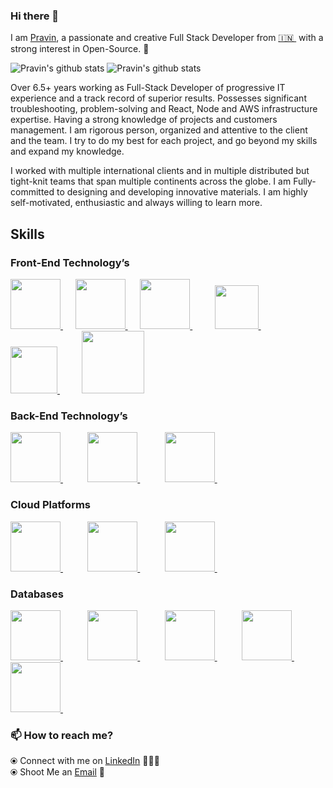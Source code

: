 ### Hi there 👋

<!--
**pravinjadhav7/pravinjadhav7** is a ✨ _special_ ✨ repository because its `README.md` (this file) appears on your GitHub profile.
-->

I am [Pravin](https://www.linkedin.com/in/pravin-jadhav-02b97ba2/), a passionate and creative Full Stack Developer from [🇮🇳 ](https://en.wikipedia.org/wiki/India)&nbsp;with a strong interest in Open-Source. 🎯 

![Pravin's github stats](https://github-readme-stats.vercel.app/api?username=pravinjadhav7&hide=issues&show_icons=true&theme=onedark) 
![Pravin's github stats](https://github-readme-stats.vercel.app/api/top-langs/?username=pravinjadhav7&layout=compact&show_icons=true&theme=onedark) 

Over 6.5+ years working as Full-Stack Developer of progressive IT experience and a track record of superior results. Possesses significant troubleshooting, problem-solving and React, Node and AWS infrastructure expertise. Having a strong knowledge of projects and customers management. I am rigorous person, organized and attentive to the client and the team. I try to do my best for each project, and go beyond my skills and expand my knowledge.

I worked with multiple international clients and in multiple distributed but tight-knit teams that span multiple continents across the globe. I am Fully-committed to designing and developing innovative materials. I am highly self-motivated, enthusiastic and always willing to learn more. 


## Skills

### Front-End Technology’s 
<p float="left">
  <a href="https://reactjs.org/" target="_blank" >
    <img src="https://raw.githubusercontent.com/pravinjadhav7/pravinjadhav7/master/assets/reactjs.gif" height="80" />
  </a> &nbsp;&nbsp;&nbsp;&nbsp;

  <a href="https://angular.io/" target="_blank" >
    <img src="https://raw.githubusercontent.com/pravinjadhav7/pravinjadhav7/master/assets/angular.gif" height="80" />
  </a> &nbsp;&nbsp;&nbsp;&nbsp;
  
  <a href="https://www.typescriptlang.org/docs/handbook/react.html" target="_blank" >
    <img src="https://raw.githubusercontent.com/pravinjadhav7/pravinjadhav7/master/assets/type.png" height="80" />
  </a> &nbsp;&nbsp;&nbsp;&nbsp;&nbsp;&nbsp;&nbsp;&nbsp;
  
   <a href="https://www.w3.org/wiki/The_web_standards_model_-_HTML_CSS_and_JavaScript" target="_blank" >
    <img src="https://raw.githubusercontent.com/pravinjadhav7/pravinjadhav7/master/assets/html-css-js.png" height="70" />
  </a>&nbsp;&nbsp;&nbsp;&nbsp;&nbsp;&nbsp;&nbsp;&nbsp;
  <a href="https://getbootstrap.com/" target="_blank" >
    <img src="https://raw.githubusercontent.com/pravinjadhav7/pravinjadhav7/master/assets/bootstrap.gif" height="75" />
  </a>&nbsp;&nbsp;&nbsp;&nbsp;&nbsp;&nbsp;&nbsp;&nbsp;
  <a href="https://mui.com/" target="_blank" >
    <img src="https://raw.githubusercontent.com/pravinjadhav7/pravinjadhav7/master/assets/material-ui.png" height="100" />
  </a> 
</p>


### Back-End Technology’s
<p float="left">
   <a href="https://nodejs.org/docs" target="_blank" >
    <img src="https://raw.githubusercontent.com/pravinjadhav7/pravinjadhav7/master/assets/node.gif" height="80" />
  </a> &nbsp;&nbsp;&nbsp;&nbsp; &nbsp;&nbsp;&nbsp;&nbsp;
  
  <a href="https://learn.microsoft.com/en-us/dotnet/csharp/?WT.mc_id=dotnet-35129-website" target="_blank" >
    <img src="https://raw.githubusercontent.com/pravinjadhav7/pravinjadhav7/master/assets/dotnet.png" height="80" />
  </a> &nbsp;&nbsp;&nbsp;&nbsp; &nbsp;&nbsp;&nbsp;&nbsp;
  
  <a href="https://www.python.org/doc/e" target="_blank" >
    <img src="https://raw.githubusercontent.com/pravinjadhav7/pravinjadhav7/master/assets/python.webp" height="80" />
  </a> &nbsp;&nbsp;&nbsp;&nbsp;   
  
</p>


### Cloud Platforms

<p float="left">
     <a href="/" target="_blank" >
    <img src="https://raw.githubusercontent.com/pravinjadhav7/pravinjadhav7/master/assets/aws.gif" height="80" />
  </a> &nbsp;&nbsp;&nbsp;&nbsp; &nbsp;&nbsp;&nbsp;&nbsp;
  
  <a href="/" target="_blank" >
    <img src="https://raw.githubusercontent.com/pravinjadhav7/pravinjadhav7/master/assets/azure.gif" height="80" />
  </a> &nbsp;&nbsp;&nbsp;&nbsp; &nbsp;&nbsp;&nbsp;&nbsp;
  
  <a href="/" target="_blank" >
    <img src="https://raw.githubusercontent.com/pravinjadhav7/pravinjadhav7/master/assets/google.gif" height="80" />
  </a> &nbsp;&nbsp;&nbsp;&nbsp; 
</p>


### Databases

<p float="left">
     <a href="/" target="_blank" >
    <img src="https://raw.githubusercontent.com/pravinjadhav7/pravinjadhav7/master/assets/mongo.gif" height="80" />
  </a> &nbsp;&nbsp;&nbsp;&nbsp; &nbsp;&nbsp;&nbsp;&nbsp;
  
  <a href="/" target="_blank" >
    <img src="https://raw.githubusercontent.com/pravinjadhav7/pravinjadhav7/master/assets/mysql.gif" height="80" />
  </a> &nbsp;&nbsp;&nbsp;&nbsp; &nbsp;&nbsp;&nbsp;&nbsp;

  <a href="/" target="_blank" >
    <img src="https://raw.githubusercontent.com/pravinjadhav7/pravinjadhav7/master/assets/sql.png" height="80" />
  </a> &nbsp;&nbsp;&nbsp;&nbsp; &nbsp;&nbsp;&nbsp;&nbsp;
  
  <a href="/" target="_blank" >
    <img src="https://raw.githubusercontent.com/pravinjadhav7/pravinjadhav7/master/assets/dynamo.webp" height="80" />
  </a> &nbsp;&nbsp;&nbsp;&nbsp; &nbsp;&nbsp;&nbsp;&nbsp;  
  
  <a href="/" target="_blank" >
    <img src="https://raw.githubusercontent.com/pravinjadhav7/pravinjadhav7/master/assets/cosmos.png" height="80" />
  </a> &nbsp;&nbsp;&nbsp;&nbsp; 
</p>



### 📫 How to reach me? 

  ⦿ Connect with me on [LinkedIn](https://www.linkedin.com/in/pravin-jadhav-02b97ba2/) 👨🏻‍💻 <br>
  ⦿ Shoot Me an [Email](mailto:pravinjadhav762@gmail.com) 💌 <br>


